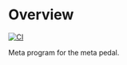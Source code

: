 # Overview

[![CI](https://github.com/kevpand/ALEX/actions/workflows/ci.yml/badge.svg?branch=develop)](https://github.com/kevpand/ALEX/actions/workflows/ci.yml)

Meta program for the meta pedal.
